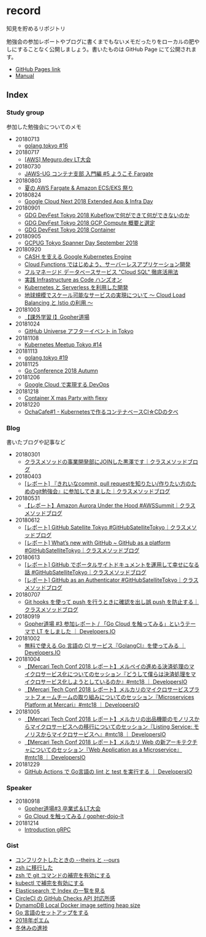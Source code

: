 # record

知見を貯めるリポジトリ

勉強会の参加レポートやブログに書くまでもないメモだったりをローカルの肥やしにすることなく公開しましょう。書いたものは GitHub Page にて公開されます。

* [GitHub Pages link](https://d-kuro.github.io/verbena/)
* [Manual](./manual/README.md)

## Index

### Study group

参加した勉強会についてのメモ

* 20180713
  * [golang.tokyo #16](./study_group/20180713_golang_tokyo.md)
* 20180717
  * [[AWS] Meguro.dev LT大会](./study_group/20180717_meguro_dev.md)
* 20180730
  * [JAWS-UG コンテナ支部 入門編 #5 ようこそ Fargate](./study_group/20180730_jawsug_container.md)
* 20180803
  * [夏の AWS Fargate & Amazon ECS/EKS 祭り](./study_group/20180803_aws_seminar_fargate_eks.md)
* 20180824
  * [Google Cloud Next 2018 Extended App & Infra Day](./study_group/20180824_google_cloud_next2018_extended_appandInfra_day.md)
* 20180901
  * [GDG DevFest Tokyo 2018 Kubeflowで何ができて何ができないのか](./study_group/20180901_gdg_dev_fest_kubeflow.md)
  * [GDG DevFest Tokyo 2018 GCP Compute 概要と選定](./study_group/20180901_gdg_dev_fest_gcp_compute.md)
  * [GDG DevFest Tokyo 2018 Container](./study_group/20180901_gdg_dev_fest_container.md)
* 20180905
  * [GCPUG Tokyo Spanner Day September 2018](./study_group/20180905_gcpug_spanner.md)
* 20180920
  * [CASH を支える Google Kubernetes Engine](./study_group/20180920_cach_gke.md)
  * [Cloud Functions ではじめよう、サーバーレスアプリケーション開発](./study_group/20180920_cloud_functions.md)
  * [フルマネージド データベースサービス "Cloud SQL" 徹底活用法](./study_group/20180920_cloud_sql.md)
  * [実践 Infrastructure as Code ハンズオン](./study_group/20180920_iac.md)
  * [Kubernetes と Serverless を利用した開発](./study_group/20180920_kubernetes_serverless.md)
  * [地球規模でスケール可能なサービスの実現について 〜 Cloud Load Balancing と Istio の利用 〜](./study_group/20180920_load_barancer.md)
* 20181003
  * [【課外学習 I】Gopher道場](./study_group/20181003_gopherdojo_ddd.md)
* 20181024
  * [GitHub Universe アフターイベント in Tokyo](https://gist.github.com/d-kuro/e6272d8f27e61b6fa341c1d6499370c2)
* 20181108
  * [Kubernetes Meetup Tokyo #14](https://gist.github.com/d-kuro/ae1375692cb13667b62e980c588c4f0c)
* 20181113
  * [golang.tokyo #19](https://gist.github.com/d-kuro/7e6321b5285f7cd947c62c21b81a81b4)
* 20181125
  * [Go Conference 2018 Autumn](https://gist.github.com/d-kuro/4378662f202c2fd991bb19463d2a8664)
* 20181206
  * [Google Cloud で実現する DevOps](https://gist.github.com/d-kuro/6b45a772b2bad973bd5bdf0f7b8a22e8)
* 20181218
  * [Container X mas Party with flexy](https://gist.github.com/d-kuro/2f1ea208eff27c7e10a683cde28f34fc)
* 20181220
  * [OchaCafe#1 - Kubernetesで作るコンテナベースCI☆CDの夕べ](https://gist.github.com/d-kuro/e5fe408d8fb8af643d385f20ad110d16)

### Blog

書いたブログや記事など

* 20180301
  * [クラスメソッドの事業開発部にJOINした黒澤です｜クラスメソッドブログ](https://dev.classmethod.jp/etc/kurosawa-join-20180301/)
* 20180403
  * [\[レポート\] 『きれいなcommit, pull requestを知りたい/作りたい方のためのgit勉強会』に参加してきました｜クラスメソッドブログ](https://dev.classmethod.jp/study_meeting/git-workshop-20180327/)
* 20180531
  * [【レポート】Amazon Aurora Under the Hood #AWSSummit｜クラスメソッドブログ](https://dev.classmethod.jp/cloud/aws/amazon-aurora-under-the-hood-awssummit/)
* 20180612
  * [\[レポート\] GitHub Satellite Tokyo #GitHubSatelliteTokyo｜クラスメソッドブログ](https://dev.classmethod.jp/etc/github-satellite-tokyo-2018/)
  * [\[レポート\] What’s new with GitHub ~ GitHub as a platform #GitHubSatelliteTokyo｜クラスメソッドブログ](https://dev.classmethod.jp/event/whats-new-with-github/)
* 20180613
  * [\[レポート\] GitHub でポータルサイトドキュメントを運用して幸せになる話 #GitHubSatelliteTokyo｜クラスメソッドブログ](https://dev.classmethod.jp/event/github-lt-tournament-githubpages/)
  * [\[レポート\] GitHub as an Authenticator #GitHubSatelliteTokyo｜クラスメソッドブログ](https://dev.classmethod.jp/event/github-as-an-authenticator/)
* 20180707
  * [Git hooks を使って push を行うときに確認を出し誤 push を防止する｜クラスメソッドブログ](https://dev.classmethod.jp/tool/git/git-hook-pre-push/)
* 20180919
  * [Gopher道場 #3 参加レポート / 「Go Cloud を触ってみる」というテーマで LT をしました ｜ Developers.IO](https://dev.classmethod.jp/go/gopher-dojo/)
* 20181002
  * [無料で使える Go 言語の CI サービス『GolangCI』を使ってみる ｜ Developers.IO](https://dev.classmethod.jp/go/golangci/)
* 20181004
  * [【Mercari Tech Conf 2018 レポート】メルペイの進める決済処理のマイクロサービス化についてのセッション『どうして僕らは決済処理をマイクロサービス化しようとしているのか』#mtc18 ｜ DevelopersIO](https://dev.classmethod.jp/event/merpay-microservices-mtc18/)
  * [【Mercari Tech Conf 2018 レポート】メルカリのマイクロサービスプラットフォームチームの取り組みについてのセッション『Microservices Platform at Mercari』#mtc18 ｜ DevelopersIO](https://dev.classmethod.jp/event/mercari-microservices-platform-mtc18/)
* 20181005
  * [【Mercari Tech Conf 2018 レポート】メルカリの出品機能のモノリスからマイクロサービスへの移行についてのセッション『Listing Service: モノリスからマイクロサービスへ』#mtc18 ｜ DevelopersIO](https://dev.classmethod.jp/event/mercari-listing-from-monolith-to-microservices-mtc18/)
  * [【Mercari Tech Conf 2018 レポート】メルカリ Web の新アーキテクチャについてのセッション『Web Application as a Microservice』#mtc18 ｜ DevelopersIO](https://dev.classmethod.jp/event/mercari-web-microservice-mtc18/)
* 20181229
  * [GitHub Actions で Go言語の lint と test を実行する ｜ DevelopersIO](https://dev.classmethod.jp/etc/github-actions-golang/)

### Speaker

* 20180918
  * [Gopher道場#3 卒業式＆LT大会](https://mercari.connpass.com/event/101178/)
  * [Go Cloud を触ってみる / gopher-dojo-lt](https://speakerdeck.com/daikurosawa/gopher-dojo-lt)
* 20181214
  * [Introduction gRPC](https://speakerdeck.com/daikurosawa/introduction-grpc)

### Gist

* [コンフリクトしたときの --theirs と --ours](https://gist.github.com/d-kuro/08ec0964107ae4c8bc074ed8162b63cc)
* [zsh に移行した](https://gist.github.com/d-kuro/01513087559ac4c3d305f6485c58b7ad)
* [zsh で git コマンドの補完を有効にする](https://gist.github.com/d-kuro/352498c993c51831b25963be62074afa)
* [kubectl で補完を有効にする](https://gist.github.com/d-kuro/605a44ebd1d4a28ecf318e9d2371645f)
* [Elasticsearch で Index の一覧を見る](https://gist.github.com/d-kuro/d72b9331ea93b061542096e72c2a2845)
* [CircleCI の GitHub Checks API 対応所感](https://gist.github.com/d-kuro/19651e83549fe80e9d445e9d55b88af4)
* [DynamoDB Local Docker image setting heap size](https://gist.github.com/d-kuro/07992d7a149dd62a2be24cf9d23e8033)
* [Go 言語のセットアップをする](https://gist.github.com/d-kuro/82a9305abb3b1b89193997e6c9e0f59c)
* [2018年ポエム](https://gist.github.com/d-kuro/13e7d6cee08e4e7da1969836f5544591)
* [冬休みの進捗](https://gist.github.com/d-kuro/9bb545b4a1c735d852e9a1fb29ba3c5b)
